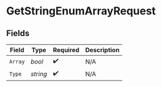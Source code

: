 # GetStringEnumArrayRequest


## Fields

| Field              | Type               | Required           | Description        |
| ------------------ | ------------------ | ------------------ | ------------------ |
| `Array`            | *bool*             | :heavy_check_mark: | N/A                |
| `Type`             | *string*           | :heavy_check_mark: | N/A                |